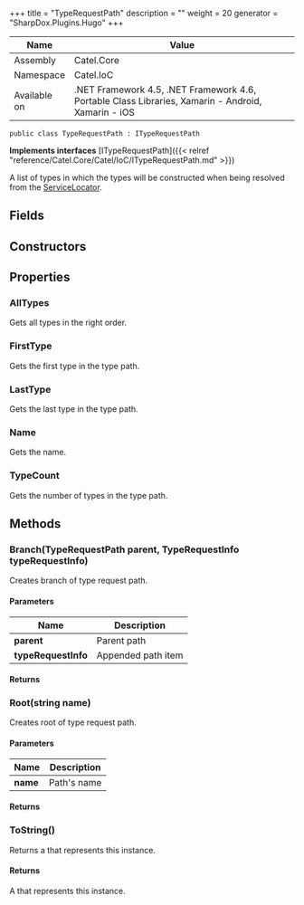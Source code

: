 

+++
title = "TypeRequestPath" 
description = ""
weight = 20
generator = "SharpDox.Plugins.Hugo"
+++

Name|Value
---|---
Assembly|Catel.Core
Namespace|Catel.IoC
Available on|.NET Framework 4.5, .NET Framework 4.6, Portable Class Libraries, Xamarin - Android, Xamarin - iOS

```
public class TypeRequestPath : ITypeRequestPath
```

**Implements interfaces**
[ITypeRequestPath]({{< relref "reference/Catel.Core/Catel/IoC/ITypeRequestPath.md" >}})

A list of types in which the types will be constructed when being resolved from the [ServiceLocator](#).

## Fields

## Constructors

## Properties

### AllTypes

Gets all types in the right order.

### FirstType

Gets the first type in the type path.

### LastType

Gets the last type in the type path.

### Name

Gets the name.

### TypeCount

Gets the number of types in the type path.

## Methods

### Branch(TypeRequestPath parent, TypeRequestInfo typeRequestInfo)

Creates branch of type request path.

#### Parameters

Name|Description
---|---
**parent**|Parent path
**typeRequestInfo**|Appended path item

#### Returns

### Root(string name)

Creates root of type request path.

#### Parameters

Name|Description
---|---
**name**|Path's name

#### Returns

### ToString()

Returns a that represents this instance.

#### Returns

A that represents this instance.


